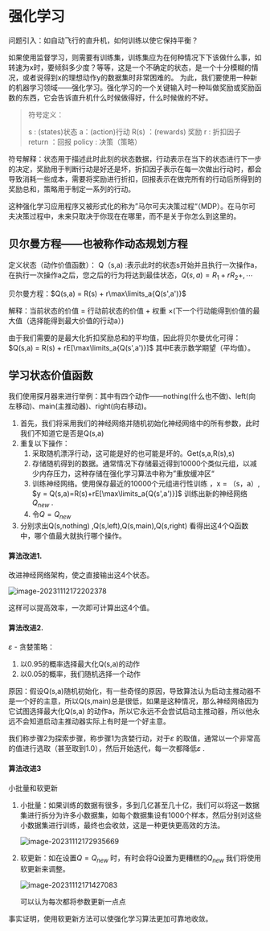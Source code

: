 # **强化学习**

问题引入：如自动飞行的直升机，如何训练以使它保持平衡？

如果使用监督学习，则需要有训练集，训练集应为在何种情况下下该做什么事，如转速为x时，要倾斜多少度？等等，这是一个不确定的状态，是一个十分模糊的情况，或者说得到x的理想动作y的数据集时非常困难的。
为此，我们要使用一种新的机器学习领域——强化学习。强化学习的一个关键输入时一种叫做奖励或奖励函数的东西，它会告诉直升机什么时候做得好，什么时候做的不好。

> 符号定义：
>
> s : (states)状态
> a：(action)行动
> R(s) ：(rewards) 奖励
> r : 折扣因子
> return ：回报
> policy : 决策（策略）

符号解释：状态用于描述此时此刻的状态数据，行动表示在当下的状态进行下一步的决定，奖励用于判断行动是好还是坏，折扣因子表示在每一次做出行动时，都会导致消耗一些成本，需要将奖励进行折扣，回报表示在做完所有的行动后所得到的奖励总和，策略用于制定一系列的行动。

这种强化学习应用程序又被形式化的称为”马尔可夫决策过程“（MDP）。在马尔可夫决策过程中，未来只取决于你现在在哪里，而不是关于你怎么到这里的。

## 贝尔曼方程——也被称作动态规划方程

定义状态（动作价值函数）：
Q（s,a) :表示此时的状态s开始并且执行一次操作a，在执行一次操作a之后，您之后的行为将达到最佳状态，$Q(s,a) = R_1+rR_2+,\cdots$

贝尔曼方程：$Q(s,a) = R(s) + r\max\limits_a{Q(s',a')}$  

解释：当前状态的价值 = 行动前状态的价值 + 权重 ×(下一个行动能得到价值的最大值（选择能得到最大价值的行动a）)	

由于我们需要的是最大化折扣奖励总和的平均值，因此将贝尔曼优化可得：$Q(s,a) = R(s) + rE[\max\limits_a{Q(s',a')}]$ 其中E表示数学期望（平均值）。

## 学习状态价值函数

我们使用探月器来进行举例：其中有四个动作——nothing(什么也不做)、left(向左移动)、main(主推动器)、right(向右移动)。

1. 首先，我们将采用我们的神经网络并随机初始化神经网络中的所有参数，此时我们不知道它是否是Q(s,a)
2. 重复以下操作：
   1. 采取随机漂浮行动，这可能是好的也可能是坏的。Get(s,a,R(s),s)
   2. 存储随机得到的数据。通常情况下存储最近得到10000个类似元组，以减少内存压力，这种存储在强化学习算法中称为”重放缓冲区“
   3. 训练神经网络。使用保存最近的10000个元组进行性训练 ，x = （s，a）, $y = Q(s,a)=R(s)+rE[\max\limits_a{Q(s',a')}]$  训练出新的神经网络$Q_{new}$ .
   4. 令$Q = Q_{new}$ 
3. 分别求出Q(s,nothing) ,Q(s,left),Q(s,main),Q(s,right) 看得出这4个Q函数中，哪个值最大就执行哪个操作。



#### 算法改进1.

改进神经网络架构，使之直接输出这4个状态。

![image-20231112172202378](C:\Users\CooKu\AppData\Roaming\Typora\typora-user-images\image-20231112172202378.png)

这样可以提高效率，一次即可计算出这4个值。

#### 算法改进2.

$\varepsilon$ - 贪婪策略：

1. 以0.95的概率选择最大化Q(s,a)的动作
2. 以0.05的概率，我们随机选择一个动作

原因：假设Q(s,a)随机初始化，有一些奇怪的原因，导致算法认为启动主推动器不是一个好的主意，所以Q(s,main)总是很低，如果是这种情况，那么神经网络因为它试图选择最大化Q(s,a) 的动作a，所以它永远不会尝试启动主推动器，所以他永远不会知道启动主推动器实际上有时是一个好主意。

我们称步骤2为探索步骤，称步骤1为贪婪行动，对于$\varepsilon$ 的取值，通常以一个非常高的值进行选取（甚至取到1.0），然后开始迭代，每一次都降低$\varepsilon$ .

#### 算法改进3

小批量和软更新

1. 小批量：如果训练的数据有很多，多到几亿甚至几十亿，我们可以将这一数据集进行拆分为许多小数据集，如每个数据集设有1000个样本，然后分别对这些小数据集进行训练，最终也会收敛，这是一种更快更高效的方法。
   

   ![image-20231112172935669](C:\Users\CooKu\AppData\Roaming\Typora\typora-user-images\image-20231112172935669.png)

2. 软更新：如在设置$Q = Q_{new}$ 时，有时会将Q设置为更糟糕的$Q_{new}$ 我们将使用软更新来调整。
   

   ![image-20231112171427083](C:\Users\CooKu\AppData\Roaming\Typora\typora-user-images\image-20231112171427083.png)

   可以认为每次都将参数更新一点点

事实证明，使用软更新方法可以使强化学习算法更加可靠地收敛。

